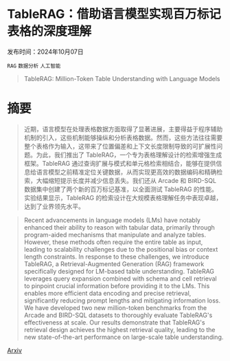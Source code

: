 # TableRAG：借助语言模型实现百万标记表格的深度理解

发布时间：2024年10月07日

`RAG` `数据分析` `人工智能`

> TableRAG: Million-Token Table Understanding with Language Models

# 摘要

> 近期，语言模型在处理表格数据方面取得了显著进展，主要得益于程序辅助机制的引入，这些机制能够操纵和分析表格数据。然而，这些方法往往需要整个表格作为输入，这带来了位置偏差和上下文长度限制导致的可扩展性问题。为此，我们推出了 TableRAG，一个专为表格理解设计的检索增强生成框架。TableRAG 通过查询扩展与模式和单元格检索相结合，能够在提供信息给语言模型之前精准定位关键数据，从而实现更高效的数据编码和精确检索，大幅缩短提示长度并减少信息丢失。我们还从 Arcade 和 BIRD-SQL 数据集中创建了两个新的百万标记基准，以全面测试 TableRAG 的性能。实验结果显示，TableRAG 的检索设计在大规模表格理解任务中表现卓越，达到了业界领先水平。

> Recent advancements in language models (LMs) have notably enhanced their ability to reason with tabular data, primarily through program-aided mechanisms that manipulate and analyze tables. However, these methods often require the entire table as input, leading to scalability challenges due to the positional bias or context length constraints. In response to these challenges, we introduce TableRAG, a Retrieval-Augmented Generation (RAG) framework specifically designed for LM-based table understanding. TableRAG leverages query expansion combined with schema and cell retrieval to pinpoint crucial information before providing it to the LMs. This enables more efficient data encoding and precise retrieval, significantly reducing prompt lengths and mitigating information loss. We have developed two new million-token benchmarks from the Arcade and BIRD-SQL datasets to thoroughly evaluate TableRAG's effectiveness at scale. Our results demonstrate that TableRAG's retrieval design achieves the highest retrieval quality, leading to the new state-of-the-art performance on large-scale table understanding.

[Arxiv](https://arxiv.org/abs/2410.04739)